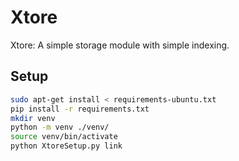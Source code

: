# Xtore

Xtore: A simple storage module with simple indexing.

## Setup

```bash
sudo apt-get install < requirements-ubuntu.txt
pip install -r requirements.txt
mkdir venv
python -m venv ./venv/
source venv/bin/activate
python XtoreSetup.py link
```